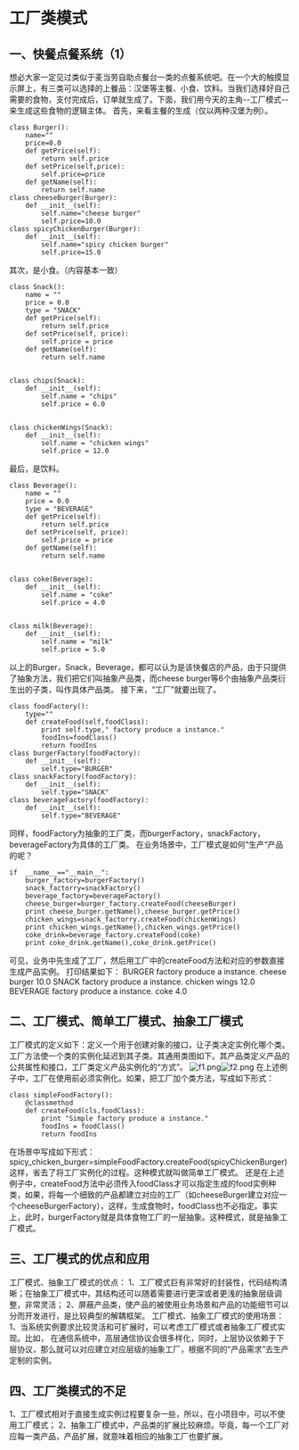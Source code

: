 # 工厂类模式

## 一、快餐点餐系统（1）

想必大家一定见过类似于麦当劳自助点餐台一类的点餐系统吧。在一个大的触摸显示屏上，有三类可以选择的上餐品：汉堡等主餐、小食、饮料。当我们选择好自己需要的食物，支付完成后，订单就生成了。下面，我们用今天的主角--工厂模式--来生成这些食物的逻辑主体。
首先，来看主餐的生成（仅以两种汉堡为例）。

```
class Burger():
    name=""
    price=0.0
    def getPrice(self):
        return self.price
    def setPrice(self,price):
        self.price=price
    def getName(self):
        return self.name
class cheeseBurger(Burger):
    def __init__(self):
        self.name="cheese burger"
        self.price=10.0
class spicyChickenBurger(Burger):
    def __init__(self):
        self.name="spicy chicken burger"
        self.price=15.0
```

其次，是小食。（内容基本一致）

```
class Snack():
    name = ""
    price = 0.0
    type = "SNACK"
    def getPrice(self):
        return self.price
    def setPrice(self, price):
        self.price = price
    def getName(self):
        return self.name


class chips(Snack):
    def __init__(self):
        self.name = "chips"
        self.price = 6.0


class chickenWings(Snack):
    def __init__(self):
        self.name = "chicken wings"
        self.price = 12.0
```

最后，是饮料。

```
class Beverage():
    name = ""
    price = 0.0
    type = "BEVERAGE"
    def getPrice(self):
        return self.price
    def setPrice(self, price):
        self.price = price
    def getName(self):
        return self.name


class coke(Beverage):
    def __init__(self):
        self.name = "coke"
        self.price = 4.0


class milk(Beverage):
    def __init__(self):
        self.name = "milk"
        self.price = 5.0
```

以上的Burger，Snack，Beverage，都可以认为是该快餐店的产品，由于只提供了抽象方法，我们把它们叫抽象产品类，而cheese burger等6个由抽象产品类衍生出的子类，叫作具体产品类。
接下来，“工厂”就要出现了。

```
class foodFactory():
    type=""
    def createFood(self,foodClass):
        print self.type," factory produce a instance."
        foodIns=foodClass()
        return foodIns
class burgerFactory(foodFactory):
    def __init__(self):
        self.type="BURGER"
class snackFactory(foodFactory):
    def __init__(self):
        self.type="SNACK"
class beverageFactory(foodFactory):
    def __init__(self):
        self.type="BEVERAGE"

```

同样，foodFactory为抽象的工厂类，而burgerFactory，snackFactory，beverageFactory为具体的工厂类。
在业务场景中，工厂模式是如何“生产”产品的呢？

```
if  __name__=="__main__":
    burger_factory=burgerFactory()
    snack_factorry=snackFactory()
    beverage_factory=beverageFactory()
    cheese_burger=burger_factory.createFood(cheeseBurger)
    print cheese_burger.getName(),cheese_burger.getPrice()
    chicken_wings=snack_factorry.createFood(chickenWings)
    print chicken_wings.getName(),chicken_wings.getPrice()
    coke_drink=beverage_factory.createFood(coke)
    print coke_drink.getName(),coke_drink.getPrice()

```

可见，业务中先生成了工厂，然后用工厂中的createFood方法和对应的参数直接生成产品实例。
打印结果如下：
BURGER factory produce a instance.
cheese burger 10.0
SNACK factory produce a instance.
chicken wings 12.0
BEVERAGE factory produce a instance.
coke 4.0

## 二、工厂模式、简单工厂模式、抽象工厂模式

工厂模式的定义如下：定义一个用于创建对象的接口，让子类决定实例化哪个类。工厂方法使一个类的实例化延迟到其子类。其通用类图如下。其产品类定义产品的公共属性和接口，工厂类定义产品实例化的“方式”。
![f1.png](http://ata2-img.cn-hangzhou.img-pub.aliyun-inc.com/4de13625bf85daa0d3a60e710770044c.png)![f2.png](http://ata2-img.cn-hangzhou.img-pub.aliyun-inc.com/d5eea7768ab2be7321a841958560650a.png)
在上述例子中，工厂在使用前必须实例化。如果，把工厂加个类方法，写成如下形式：

```
class simpleFoodFactory():
    @classmethod
    def createFood(cls,foodClass):
        print "Simple factory produce a instance."
        foodIns = foodClass()
        return foodIns
```

在场景中写成如下形式：
spicy_chicken_burger=simpleFoodFactory.createFood(spicyChickenBurger)
这样，省去了将工厂实例化的过程。这种模式就叫做简单工厂模式。
还是在上述例子中，createFood方法中必须传入foodClass才可以指定生成的food实例种类，如果，将每一个细致的产品都建立对应的工厂（如cheeseBurger建立对应一个cheeseBurgerFactory），这样，生成食物时，foodClass也不必指定。事实上，此时，burgerFactory就是具体食物工厂的一层抽象。这种模式，就是抽象工厂模式。

## 三、工厂模式的优点和应用

工厂模式、抽象工厂模式的优点：
1、工厂模式巨有非常好的封装性，代码结构清晰；在抽象工厂模式中，其结构还可以随着需要进行更深或者更浅的抽象层级调整，非常灵活；
2、屏蔽产品类，使产品的被使用业务场景和产品的功能细节可以分而开发进行，是比较典型的解耦框架。
工厂模式、抽象工厂模式的使用场景：
1、当系统实例要求比较灵活和可扩展时，可以考虑工厂模式或者抽象工厂模式实现。比如，
在通信系统中，高层通信协议会很多样化，同时，上层协议依赖于下层协议，那么就可以对应建立对应层级的抽象工厂，根据不同的“产品需求”去生产定制的实例。

## 四、工厂类模式的不足

1、工厂模式相对于直接生成实例过程要复杂一些，所以，在小项目中，可以不使用工厂模式；
2、抽象工厂模式中，产品类的扩展比较麻烦。毕竟，每一个工厂对应每一类产品，产品扩展，就意味着相应的抽象工厂也要扩展。